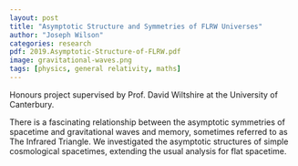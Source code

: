 ```yaml
---
layout: post
title: "Asymptotic Structure and Symmetries of FLRW Universes"
author: "Joseph Wilson"
categories: research
pdf: 2019.Asymptotic-Structure-of-FLRW.pdf
image: gravitational-waves.png
tags: [physics, general relativity, maths]
---
```


Honours project supervised by Prof. David Wiltshire at the University of Canterbury.

There is a fascinating relationship between the asymptotic symmetries of spacetime and gravitational waves and memory, sometimes referred to as The Infrared Triangle.
We investigated the asymptotic structures of simple cosmological spacetimes, extending the usual analysis for flat spacetime.